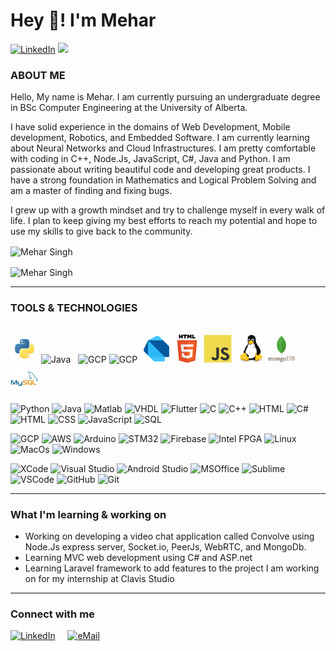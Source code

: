 # Hey 🎉! I'm Mehar
<a href="https://www.linkedin.com/in/msnanda"><img src="https://img.shields.io/badge/LinkedIn-Meharpreet-0E76A8?style=for-the-badge&logo=linkedin" alt="LinkedIn"></a>
<a><img src = "https://img.shields.io/badge/Discord-MSN%235907-b3cde0?style=for-the-badge&logo=discord"></a>

### ABOUT ME
Hello, My name is Mehar. I am currently pursuing an undergraduate degree in BSc Computer Engineering at the University of Alberta.

I have solid experience in the domains of Web Development, Mobile development, Robotics, and Embedded Software. I am currently learning about Neural Networks and Cloud Infrastructures. I am pretty comfortable with coding in C++, Node.Js, JavaScript, C#, Java and Python. I am passionate about writing beautiful code and developing great products. I have a strong foundation in Mathematics and Logical Problem Solving and am a master of finding and fixing bugs.

I grew up with a growth mindset and try to challenge myself in every walk of life. I plan to keep giving my best efforts to reach my potential and hope to use my skills to give back to the community.
<p>
  <img align="center" src="https://github-readme-stats.vercel.app/api?username=MSNanda515&count_private=true&show_icons=true&locale=en&theme=dracula" alt="Mehar Singh">
</p>
<p>
  <img align="center" src="https://github-readme-stats.vercel.app/api/top-langs?username=MSNanda515&count_private=true&show_icons=true&locale=en&layout=compact&theme=dracula" alt="Mehar Singh">
</p>
<!-- <p>
  <img align="center" src="https://github-readme-streak-stats.herokuapp.com/?user=MSNanda515&count_private=true&theme=onedark" alt="Mehar Singh">
</p> -->

---  

### TOOLS & TECHNOLOGIES 
<p>
  <br>
  
  <img height="45" src="https://raw.githubusercontent.com/github/explore/597bebe80fb0066a1a125416dce1d933cbfd0856/topics/python/python.png" alt="Python"/>
  <img height="45" src="https://www.svgrepo.com/show/184143/java.svg" alt="Java"/>
  <img height="45" src="https://img.icons8.com/fluent/96/000000/matlab.png" alt=""/>
  <img height="45" src="https://img.icons8.com/color/48/000000/flutter.png" alt=""/>
  <img height="45" src="https://www.vectorlogo.zone/logos/google_cloud/google_cloud-icon.svg" alt="GCP"/>
  <img height="45" src="https://www.vectorlogo.zone/logos/amazon_aws/amazon_aws-icon.svg" alt="GCP"/>
  <img height="45" src="https://img.icons8.com/color/96/000000/c-plus-plus-logo.png" alt=""/>
  <img height="45" src="https://raw.githubusercontent.com/github/explore/80688e429a7d4ef2fca1e82350fe8e3517d3494d/topics/dart/dart.png" alt=""/>
  <img height="45" src="https://raw.githubusercontent.com/github/explore/80688e429a7d4ef2fca1e82350fe8e3517d3494d/topics/html/html.png" alt=""/>
  <img height="45" src="https://raw.githubusercontent.com/devicons/devicon/master/icons/javascript/javascript-original.svg" alt=""/>
  <img height="45" src="https://www.vectorlogo.zone/logos/git-scm/git-scm-icon.svg" alt=""/>
  <img height="45" src="https://raw.githubusercontent.com/devicons/devicon/master/icons/linux/linux-original.svg" alt=""/>
  <img height="45" src="https://raw.githubusercontent.com/devicons/devicon/master/icons/mongodb/mongodb-original-wordmark.svg" alt=""/>
  <img height="45" src="https://raw.githubusercontent.com/devicons/devicon/master/icons/mysql/mysql-original-wordmark.svg" alt=""/>
  <img height="45" src="" alt=""/>
</p>
<p>
<img alt = "Python" src = "https://img.shields.io/badge/Code-Python-3b6878?style=for-the-badge&logo=Python"> 
<img alt = "Java" src = "https://img.shields.io/badge/Code-Java-3b6878?style=for-the-badge&logo=java"> 
<img alt = "Matlab" src = "https://img.shields.io/badge/Code-MatLab-3b6878?style=for-the-badge"> 
<img alt = "VHDL" src = "https://img.shields.io/badge/Code-VHDL-3b6878?style=for-the-badge"> 
<img alt = "Flutter" src = "https://img.shields.io/badge/Code-Flutter-3b6878?style=for-the-badge&logo=flutter"> 
<img alt = "C" src = "https://img.shields.io/badge/Code-C-3b6878?style=for-the-badge&logo=C"> 
<img alt = "C++" src = "https://img.shields.io/badge/Code-C++-3b6878?style=for-the-badge&logo=C++"> <img alt = "HTML" src = "https://img.shields.io/badge/Code-HTML5-3b6878?style=for-the-badge&logo=HTML5"> 
<img alt = "C#" src = "https://img.shields.io/badge/Code-C%23-3b6878?style=for-the-badge"> <img alt = "HTML" src = "https://img.shields.io/badge/Code-HTML5-3b6878?style=for-the-badge&logo=HTML5"> 
<img alt = "CSS" src = "https://img.shields.io/badge/Code-CSS-3b6878?style=for-the-badge&logo=CSS3"> <img alt = "JavaScript" src = "https://img.shields.io/badge/Code-javascript-3b6878?style=for-the-badge&logo=javascript"> 
<img alt = "SQL" src = "https://img.shields.io/badge/Code-Sql-3b6878?style=for-the-badge&logo=mysql">    
</p>

<p>
<img alt = "GCP" src = "https://img.shields.io/badge/Platform-Google%20Cloud-FFCA28?style=for-the-badge&logo=Google-Cloud"> 
<img alt = "AWS" src = "https://img.shields.io/badge/Platform-AWS-FFCA28?style=for-the-badge&logo=Amazon-AWS"> 
<img alt = "Arduino" src = "https://img.shields.io/badge/Platform-Arduino-FFCA28?style=for-the-badge&logo=arduino"> 
<img alt = "STM32" src = "https://img.shields.io/badge/Platform-STM32-FFCA28?style=for-the-badge"> <img alt = "Firebase" src = "https://img.shields.io/badge/Platform-firebase-FFCA28?style=for-the-badge&logo=Firebase"> 
<img alt = "Intel FPGA" src = "https://img.shields.io/badge/Platform-DE10%20SoC-FFCA28?style=for-the-badge&logo=Intel"> 
<img alt = "Linux" src = "https://img.shields.io/badge/Platform-Linux-FFCA28?style=for-the-badge&logo=Linux">
<img alt = "MacOs" src = "https://img.shields.io/badge/Platform-Windows-FFCA28?style=for-the-badge&logo=Windows">
<img alt = "Windows" src = "https://img.shields.io/badge/Platform-macOS-FFCA28?style=for-the-badge&logo=macOS">
</p>
<p>
 
<img alt = "XCode" src = "https://img.shields.io/badge/Tool-Xcode-408400?style=for-the-badge&logo=Xcode"> 
<img alt = "Visual Studio" src = "https://img.shields.io/badge/Tool-Visual%20Studio-408400?style=for-the-badge&logo=Visual-Studio"> 
<img alt = "Android Studio" src = "https://img.shields.io/badge/Tool-android%20studio-408400?style=for-the-badge&logo=android%20studio"> 
<img alt = "MSOffice" src = "https://img.shields.io/badge/Tool-Ms%20Office-408400?style=for-the-badge&logo=Microsoft%20Office"> 
<img alt = "Sublime" src = "https://img.shields.io/badge/Tool-Sublime%20Text-408400?style=for-the-badge&logo=sublime%20text"> 
<img alt = "VSCode" src = "https://img.shields.io/badge/Tool-VS%20CODE-408400?style=for-the-badge&logo=visual%20Studio%20Code"> 
<img alt = "GitHub" src = "https://img.shields.io/badge/Tool-Github-408400?style=for-the-badge&logo=github"> 
<img alt = "Git" src = "https://img.shields.io/badge/Tool-Git-408400?style=for-the-badge&logo=git">
</p>

---

### What I'm learning & working on

- Working on developing a video chat application called Convolve using Node.Js express server, Socket&#46;io, PeerJs, WebRTC, and MongoDb.
- Learning MVC web development using C# and ASP&#46;net
- Learning Laravel framework to add features to the project I am working on for my internship at Clavis Studio

---
### Connect with me
<a href="https://www.linkedin.com/in/msnanda/"><img src="https://www.svgrepo.com/show/176736/linkedin-social-media.svg" height="45" alt="LinkedIn"></a>
&nbsp; &nbsp; 
<a href="mailto:msnanda515@gmail.com"><img src="https://img.icons8.com/color/48/000000/gmail-new.png" height="45" alt="eMail"></a>

